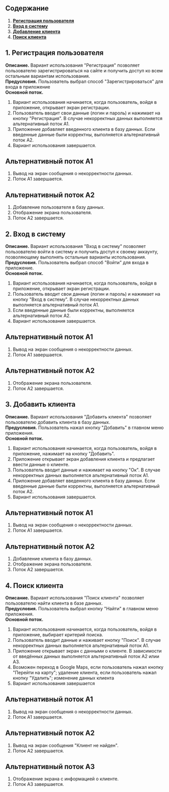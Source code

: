 ## Содержание
1. **[Регистрация пользователя](#signuping)**
2. **[Вход в систему](#signining)** 
3. **[Добавление клиента](#addingclient)**
4. **[Поиск клиента](#findingclient)**

<a name="signuping"/>

## 1. Регистрация пользователя  

**Описание.** Вариант использования "Регистрация" позволяет пользователю зарегистрироваться на сайте и получить доступ ко всем остальным вариантам использования.  
**Предусловия.** Пользователь выбрал способ "Зарегистрироваться" для входа в приложение  
**Основной поток.**  

  1. Вариант использования начинается, когда пользователь, войдя в приложение,
	     открывает экран регистрации.
  2. Пользователь вводит свои данные (логин и пароль) и нажимает на кнопку "Регистрация". 
             В случае некорректных данных выполняется альтернативный поток А1.
  3. Приложение добавляет введенного клиента в базу данных.
	     Если введенные данные были корректны, выполняется альтернативный
	     поток А2.
  4. Вариант использования завершается.
  
## Альтернативный поток А1

  1. Вывод на экран сообщения о некорректности данных. 
  2. Поток А1 завершается. 
 
## Альтернативный поток А2

  1. Добавление пользователя в базу данных. 
  2. Отображение экрана пользователя.
  3. Поток А2 завершается.

<a name="signining"/>

## 2. Вход в систему
**Описание.** Вариант использования "Вход в систему" позволяет пользователю войти в систему и получить доступ к своему аккаунту, позволяющему выполнять остальные варианты использования.  
**Предусловия.** Пользователь выбрал способ "Войти" для входа в приложение.  
**Основной поток.**  

  1. Вариант использования начинается, когда пользователь, войдя в приложение,
	     открывает экран регистрации.
  2. Пользователь вводит свои данные (логин и пароль) и нажимает на кнопку "Вход в систему". 
             В случае некорректных данных выполняется альтернативный поток А1.
  3. Если введенные данные были корректны, выполняется альтернативный
	     поток А2.
  4. Вариант использования завершается.
  
## Альтернативный поток А1

  1. Вывод на экран сообщения о некорректности данных. 
  2. Поток А1 завершается. 
 
## Альтернативный поток А2

  1. Отображение экрана пользователя.
  2. Поток А2 завершается.

<a name="addingclient"/>

## 3. Добавить клиента
**Описание.** Вариант использования "Добавить клиента" позволяет пользователю добавить клиента в базу данных.  
**Предусловия.** Пользователь нажал кнопку "Добавить" в главном меню приложения.  
**Основной поток.**  

  1. Вариант использования начинается, когда пользователь, войдя в приложение,
	     нажимает на кнопку "Добавить".
  2. Приложение открывает экран добавления клиента и предлагает ввести данные о клиенте.
  3. Пользователь вводит данные и нажимает на кнопку "Ок". 
             В случае некорректных данных выполняется альтернативный поток А1.
  4. Приложение добавляет введенного клиента в базу данных.
	     Если введенные данные были корректны, выполняется альтернативный
	     поток А2.
  5. Вариант использования завершается.
  
## Альтернативный поток А1
  
  1. Вывод на экран сообщения о некорректности данных. 
  2. Поток А1 завершается.

## Альтернативный поток А2

  1. Добавление клиента в базу данных. 
  2. Отображение экрана пользователя.
  3. Поток А2 завершается.

<a name="findingclient"/> 

## 4. Поиск клиента
**Описание.** Вариант использования "Поиск клиента" позволяет пользователю найти клиента в базе данных.  
**Предусловия.** Пользователь выбрал кнопку "Найти" в главном меню приложения.  
**Основной поток.**  

  1. Вариант использования начинается, когда пользователь, войдя в приложение,
	     выбирает критерий поиска.
  2. Пользователь вводит данные и наживает кнопку "Поиск".
  	      В случае некорректных данных выполняется альтернативный поток А1.
  3. Приложение открывает экран с данными о клиенте.
  	      В зависимости от введённых данных выполняется альтернативный поток А2 илии А3.
  4. Возможен переход в Google Maps, если пользователь нажал кнопку "Перейти на карту"; удаление клиента, если пользователь нажал кнопку "Удалить"; изменение данных клиента
  5. Вариант использования завершается
  
## Альтернативный поток А1

  1. Вывод на экран сообщения о некорректности данных. 
  2. Поток А1 завершается.
  
## Альтернативный поток А2

  1. Вывод на экран сообщения "Клиент не найден". 
  2. Поток А2 завершается.

## Альтернативный поток А3

  1. Отображение экрана с информацией о клиенте.
  2. Поток А3 завершается.
